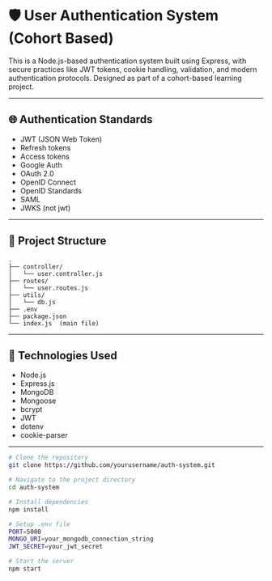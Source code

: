 # 🛡️ User Authentication System (Cohort Based)

This is a Node.js-based authentication system built using Express, with secure practices like JWT tokens, cookie handling, validation, and modern authentication protocols. Designed as part of a cohort-based learning project.

---





## 🌐 Authentication Standards

* JWT (JSON Web Token)
* Refresh tokens
* Access tokens
* Google Auth
* OAuth 2.0
* OpenID Connect
* OpenID Standards
* SAML
* JWKS (not jwt)

---

## 📁 Project Structure

```
.
├── controller/
│   └── user.controller.js
├── routes/
│   └── user.routes.js
├── utils/
│   └── db.js
├── .env
├── package.json
└── index.js  (main file)
```

---

## 🧹 Technologies Used

* Node.js
* Express.js
* MongoDB
* Mongoose
* bcrypt
* JWT
* dotenv
* cookie-parser

---



```bash
# Clone the repository
git clone https://github.com/yourusername/auth-system.git

# Navigate to the project directory
cd auth-system

# Install dependencies
npm install

# Setup .env file
PORT=5000
MONGO_URI=your_mongodb_connection_string
JWT_SECRET=your_jwt_secret

# Start the server
npm start
```






